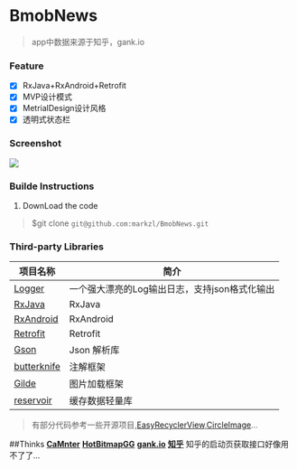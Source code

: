 # BmobNews
> app中数据来源于知乎，gank.io

### Feature
- [x] RxJava+RxAndroid+Retrofit
- [x] MVP设计模式
- [x] MetrialDesign设计风格
- [x] 透明式状态栏

### Screenshot
![](https://github.com/markzl/BmobNews/blob/master/app/images/Screenshot_1479611618.png?raw=true)

### Builde Instructions
1. DownLoad the code 

> $git clone `git@github.com:markzl/BmobNews.git`

### Third-party Libraries
  项目名称 | 简介
  -------- | ------
[Logger](https://github.com/orhanobut/logger) | 一个强大漂亮的Log输出日志，支持json格式化输出
[RxJava](https://github.com/ReactiveX/RxJava) | RxJava
[RxAndroid](https://github.com/ReactiveX/RxAndroid) | RxAndroid
[Retrofit](https://github.com/square/retrofit) | Retrofit
[Gson](https://github.com/google/gson) | Json 解析库
[butterknife](https://github.com/JakeWharton/butterknife) | 注解框架
[Gilde]()|图片加载框架
[reservoir]()|缓存数据轻量库

> 有部分代码参考一些开源项目,[EasyRecyclerView](),[CircleImage]()...

##Thinks
**[CaMnter](https://github.com/CaMnter)**
**[HotBitmapGG](https://github.com/HotBitmapGG)**
**[gank.io](http://gank.io/api)**
**[知乎](https://github.com/izzyleung/ZhihuDailyPurify/wiki/%E7%9F%A5%E4%B9%8E%E6%97%A5%E6%8A%A5-API-%E5%88%86%E6%9E%90)**
知乎的启动页获取接口好像用不了了...



